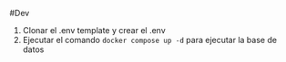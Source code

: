 #Dev

1. Clonar el .env template y crear el .env
2. Ejecutar el comando `docker compose up -d` para ejecutar la base de datos